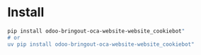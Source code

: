 # Install

```bash
pip install odoo-bringout-oca-website-website_cookiebot"
# or
uv pip install odoo-bringout-oca-website-website_cookiebot"
```
